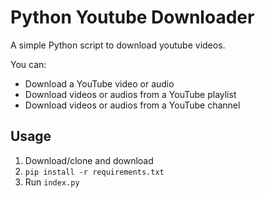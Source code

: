 # Python Youtube Downloader

A simple Python script to download youtube videos.

You can:
- Download a YouTube video or audio
- Download videos or audios from a YouTube playlist
- Download videos or audios from a YouTube channel

## Usage

1. Download/clone and download
2. `pip install -r requirements.txt`
3. Run `index.py`